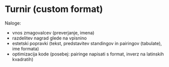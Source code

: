 # Turnir (custom format)

Naloge:
- vnos zmagovalcev (preverjanje, imena)
- razdelitev nagrad glede na vpisnino
- estetski popravki (tekst, predstavitev standingov in pairingov (tabulate), ime formata)
- optimizacija kode (posebej: pairinge napisati s format, inverz na latinskih kvadratih)